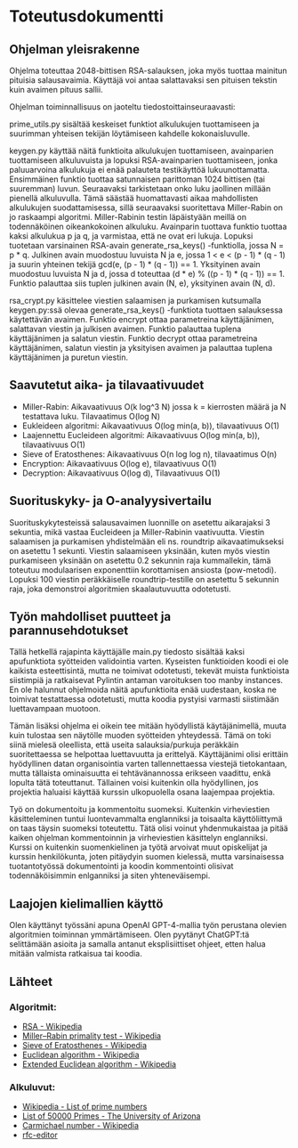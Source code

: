 # Toteutusdokumentti

## Ohjelman yleisrakenne

Ohjelma toteuttaa 2048-bittisen RSA-salauksen, joka myös tuottaa mainitun pituisia salausavaimia. Käyttäjä voi antaa salattavaksi sen pituisen tekstin kuin avaimen pituus sallii.

Ohjelman toiminnallisuus on jaoteltu tiedostoittainseuraavasti:

prime_utils.py sisältää keskeiset funktiot alkulukujen tuottamiseen ja suurimman yhteisen tekijän löytämiseen kahdelle kokonaisluvulle.

keygen.py käyttää näitä funktioita alkulukujen tuottamiseen, avainparien tuottamiseen alkuluvuista ja lopuksi RSA-avainparien tuottamiseen, jonka paluuarvoina alkulukuja ei enää palauteta testikäyttöä lukuunottamatta. Ensimmäinen funktio tuottaa satunnaisen parittoman 1024 bittisen (tai suuremman) luvun. Seuraavaksi tarkistetaan onko luku jaollinen millään pienellä alkuluvulla. Tämä säästää huomattavasti aikaa mahdollisten alkulukujen suodattamisessa, sillä seuraavaksi suoritettava Miller-Rabin on jo raskaampi algoritmi. Miller-Rabinin testin läpäistyään meillä on todennäköinen oikeankokoinen alkuluku. Avainparin tuottava funktio tuottaa kaksi alkulukua p ja q, ja varmistaa, että ne ovat eri lukuja. Lopuksi tuotetaan varsinainen RSA-avain generate_rsa_keys() -funktiolla, jossa N = p * q. Julkinen avain muodostuu luvuista N ja e, jossa 1 < e < (p - 1) * (q - 1) ja suurin yhteinen tekijä gcd(e, (p - 1) * (q - 1)) == 1. Yksityinen avain muodostuu luvuista N ja d, jossa d toteuttaa (d * e) % ((p - 1) * (q - 1)) == 1. Funktio palauttaa siis tuplen julkinen avain (N, e), yksityinen avain (N, d).

rsa_crypt.py käsittelee viestien salaamisen ja purkamisen kutsumalla keygen.py:ssä olevaa generate_rsa_keys() -funktiota tuottaen salauksessa käytettävän avaimen. Funktio encrypt ottaa parametreina käyttäjänimen, salattavan viestin ja julkisen avaimen. Funktio palauttaa tuplena käyttäjänimen ja salatun viestin. Funktio decrypt ottaa parametreina käyttäjänimen, salatun viestin ja yksityisen avaimen ja palauttaa tuplena käyttäjänimen ja puretun viestin.

## Saavutetut aika- ja tilavaativuudet

- Miller-Rabin: Aikavaativuus O(k log^3 N) jossa k = kierrosten määrä ja N testattava luku. Tilavaatimus O(log N)
- Eukleideen algoritmi: Aikavaativuus O(log min(a, b)), tilavaativuus O(1)
- Laajennettu Eucleideen algoritmi: Aikavaativuus O(log min(a, b)), tilavaativuus O(1)
- Sieve of Eratosthenes: Aikavaativuus O(n log log n), tilavaatimus O(n)
- Encryption: Aikavaativuus O(log e), tilavaativuus O(1)
- Decryption: Aikavaativuus O(log d), Tilavaativuus O(1)

## Suorituskyky- ja O-analyysivertailu

Suorituskykytesteissä salausavaimen luonnille on asetettu aikarajaksi 3 sekuntia, mikä vastaa Eucleideen ja Miller-Rabinin vaativuutta. Viestin salaamisen ja purkamisen yhdistelmään eli ns. roundtrip aikavaatimukseksi on asetettu 1 sekunti. Viestin salaamiseen yksinään, kuten myös viestin purkamiseen yksinään on asetettu 0.2 sekunnin raja kummallekin, tämä toteutuu modulaarisen exponenttiin korottamisen ansiosta (pow-metodi). Lopuksi 100 viestin peräkkäiselle roundtrip-testille on asetettu 5 sekunnin raja, joka demonstroi algoritmien skaalautuvuutta odotetusti.

## Työn mahdolliset puutteet ja parannusehdotukset

Tällä hetkellä rajapinta käyttäjälle main.py tiedosto sisältää kaksi apufunktiota syötteiden validointia varten. Kyseisten funktioiden koodi ei ole kaikista esteettisintä, mutta ne toimivat odotetusti, tekevät muista funktioista siistimpiä ja ratkaisevat Pylintin antaman varoituksen too manby instances. En ole halunnut ohjelmoida näitä apufunktioita enää uudestaan, koska ne toimivat testattaessa odotetusti, mutta koodia pystyisi varmasti siistimään luettavampaan muotoon.

Tämän lisäksi ohjelma ei oikein tee mitään hyödyllistä käytäjänimellä, muuta kuin tulostaa sen näytölle muoden syötteiden yhteydessä. Tämä on toki siinä mielesä oleellista, että useita salauksia/purkuja peräkkäin suoritettaessa se helpottaa luettavuutta ja erittelyä. Käyttäjänimi olisi erittäin hyödyllinen datan organisointia varten tallennettaessa viestejä tietokantaan, mutta tällaista ominaisuutta ei tehtävänannossa erikseen vaadittu, enkä lopulta tätä toteuttanut. Tällainen voisi kuitenkin olla hyödyllinen, jos projektia haluaisi käyttää kurssin ulkopuolella osana laajempaa projektia.

Työ on dokumentoitu ja kommentoitu suomeksi. Kuitenkin virheviestien käsitteleminen tuntui luontevammalta englanniksi ja toisaalta käyttöliittymä on taas täysin suomeksi toteutettu. Tätä olisi voinut yhdenmukaistaa ja pitää kaiken ohjelman kommentoinnin ja virheviestien käsittelyn englanniksi. Kurssi on kuitenkin suomenkielinen ja työtä arvoivat muut opiskelijat ja kurssin henkilökunta, joten pitäydyin suomen kielessä, mutta varsinaisessa tuotantotyössä dokumentointi ja koodin kommentointi olisivat todennäköisimmin enlganniksi ja siten yhteneväisempi.

## Laajojen kielimallien käyttö

Olen käyttänyt työssäni apuna OpenAI GPT-4-mallia työn perustana olevien algoritmien toiminnan ymmärtämiseen. Olen pyytänyt ChatGPT:tä selittämään asioita ja samalla antanut eksplisiittiset ohjeet, etten halua mitään valmista ratkaisua tai koodia.

## Lähteet

### Algoritmit:

- [RSA - Wikipedia](https://fi.wikipedia.org/wiki/RSA)
- [Miller–Rabin primality test - Wikipedia](https://en.wikipedia.org/wiki/Miller–Rabin_primality_test)
- [Sieve of Eratosthenes - Wikipedia](https://en.wikipedia.org/wiki/Sieve_of_Eratosthenes)
- [Euclidean algorithm - Wikipedia](https://en.wikipedia.org/wiki/Euclidean_algorithm)
- [Extended Euclidean algorithm - Wikipedia](https://en.wikipedia.org/wiki/Extended_Euclidean_algorithm)

### Alkuluvut:

- [Wikipedia - List of prime numbers](https://en.wikipedia.org/wiki/List_of_prime_numbers)
- [List of 50000 Primes - The University of Arizona](https://www2.cs.arizona.edu/icon/oddsends/primes.htm)
- [Carmichael number - Wikipedia](https://en.wikipedia.org/wiki/Carmichael_number)
- [rfc-editor](https://www.rfc-editor.org/rfc/rfc3526#page-3)






